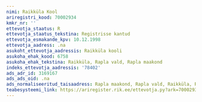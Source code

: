 ```yaml
---
nimi: Raikküla Kool
ariregistri_kood: 70002934
kmkr_nr: ''
ettevotja_staatus: R
ettevotja_staatus_tekstina: Registrisse kantud
ettevotja_esmakande_kpv: 10.12.1998
ettevotja_aadress: .na
asukoht_ettevotja_aadressis: Raikküla kooli
asukoha_ehak_kood: 6758
asukoha_ehak_tekstina: Raikküla, Rapla vald, Rapla maakond
indeks_ettevotja_aadressis: '78402'
ads_adr_id: 3169167
ads_ads_oid: .na
ads_normaliseeritud_taisaadress: Rapla maakond, Rapla vald, Raikküla, Raikküla kooli
teabesysteemi_link: https://ariregister.rik.ee/ettevotja.py?ark=70002934&ref=rekvisiidid
---
```

